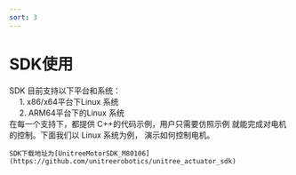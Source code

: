 ```yaml
---
sort: 3
---
```


# SDK使用
SDK 目前支持以下平台和系统：<br>
&emsp; 1. x86/x64平台下Linux 系统<br>
&emsp; 2. ARM64平台下的Linux 系统<br>
在每一个支持下，都提供 C++的代码示例，用户只需要仿照示例 就能完成对电机的控制。下面我们以 Linux 系统为例， 演示如何控制电机。

```note
SDK下载地址为[UnitreeMotorSDK_M80106](https://github.com/unitreerobotics/unitree_actuator_sdk)
```